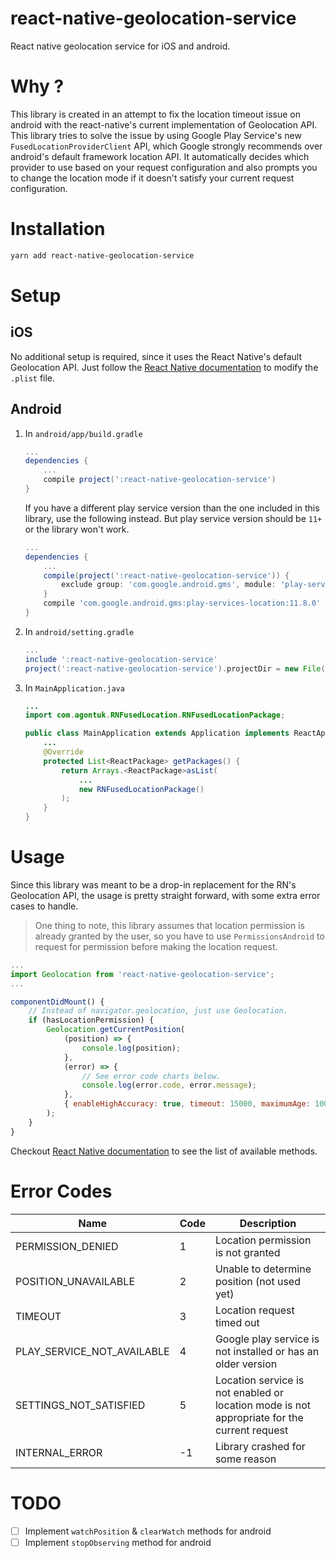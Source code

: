 # react-native-geolocation-service
React native geolocation service for iOS and android.

# Why ?
This library is created in an attempt to fix the location timeout issue on android with the react-native's current implementation of Geolocation API. This library tries to solve the issue by using Google Play Service's new `FusedLocationProviderClient` API, which Google strongly recommends over android's default framework location API. It automatically decides which provider to use based on your request configuration and also prompts you to change the location mode if it doesn't satisfy your current request configuration.

# Installation
```bash
yarn add react-native-geolocation-service
```

# Setup

## iOS
No additional setup is required, since it uses the React Native's default Geolocation API. Just follow the [React Native documentation](https://facebook.github.io/react-native/docs/geolocation.html#ios) to modify the `.plist` file.

## Android
1. In `android/app/build.gradle`

    ```gradle
    ...
    dependencies {
        ...
        compile project(':react-native-geolocation-service')
    }
    ```

    If you have a different play service version than the one included in this library, use the following instead. But play service version should be `11+` or the library won't work.

    ```gradle
    ...
    dependencies {
        ...
        compile(project(':react-native-geolocation-service')) {
            exclude group: 'com.google.android.gms', module: 'play-services-location'
        }
        compile 'com.google.android.gms:play-services-location:11.8.0'
    }
    ```

2. In `android/setting.gradle`

    ```gradle
    ...
    include ':react-native-geolocation-service'
    project(':react-native-geolocation-service').projectDir = new File(rootProject.projectDir, '../node_modules/react-native-geolocation-service/android')
    ```

3. In `MainApplication.java`

    ```java
    ...
    import com.agontuk.RNFusedLocation.RNFusedLocationPackage;

    public class MainApplication extends Application implements ReactApplication {
        ...
        @Override
        protected List<ReactPackage> getPackages() {
            return Arrays.<ReactPackage>asList(
                ...
                new RNFusedLocationPackage()
            );
        }
    }
    ```

# Usage
Since this library was meant to be a drop-in replacement for the RN's Geolocation API, the usage is pretty straight forward, with some extra error cases to handle.

> One thing to note, this library assumes that location permission is already granted by the user, so you have to use `PermissionsAndroid` to request for permission before making the location request.

```js
...
import Geolocation from 'react-native-geolocation-service';
...

componentDidMount() {
    // Instead of navigator.geolocation, just use Geolocation.
    if (hasLocationPermission) {
        Geolocation.getCurrentPosition(
            (position) => {
                console.log(position);
            },
            (error) => {
                // See error code charts below.
                console.log(error.code, error.message);
            },
            { enableHighAccuracy: true, timeout: 15000, maximumAge: 10000 }
        );
    }
}
```
Checkout [React Native documentation](https://facebook.github.io/react-native/docs/geolocation.html#reference) to see the list of available methods.


# Error Codes
| Name | Code | Description |
| --- | --- | --- |
| PERMISSION_DENIED | 1 | Location permission is not granted |
| POSITION_UNAVAILABLE | 2 | Unable to determine position (not used yet) |
| TIMEOUT | 3 | Location request timed out |
| PLAY_SERVICE_NOT_AVAILABLE | 4 | Google play service is not installed or has an older version |
| SETTINGS_NOT_SATISFIED | 5 | Location service is not enabled or location mode is not appropriate for the current request |
| INTERNAL_ERROR | -1 | Library crashed for some reason |

# TODO
- [ ] Implement `watchPosition` & `clearWatch` methods for android
- [ ] Implement `stopObserving` method for android
